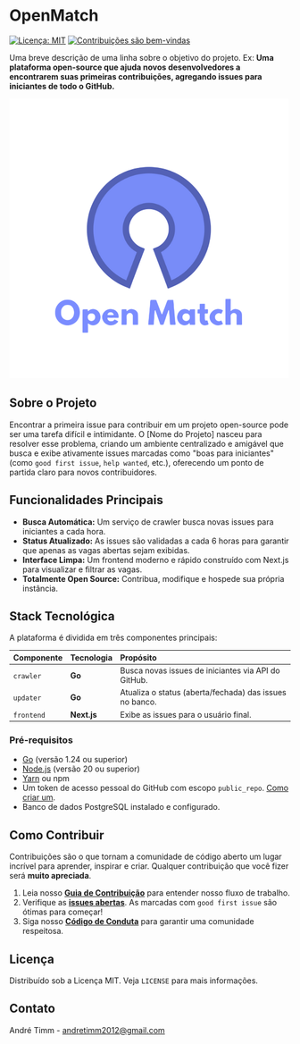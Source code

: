 # OpenMatch

[![Licença: MIT](https://img.shields.io/badge/Licen%C3%A7a-MIT-yellow.svg)](https://opensource.org/licenses/MIT)
[![Contribuições são bem-vindas](https://img.shields.io/badge/contribui%C3%A7%C3%B5es-bem--vindas-brightgreen.svg?style=flat)](./CONTRIBUTING.md)

Uma breve descrição de uma linha sobre o objetivo do projeto. Ex: **Uma plataforma open-source que ajuda novos desenvolvedores a encontrarem suas primeiras contribuições, agregando issues para iniciantes de todo o GitHub.**

![Screenshot da tela inicial do projeto](./frontend/public/openmatch.png)

## Sobre o Projeto

Encontrar a primeira issue para contribuir em um projeto open-source pode ser uma tarefa difícil e intimidante. O [Nome do Projeto] nasceu para resolver esse problema, criando um ambiente centralizado e amigável que busca e exibe ativamente issues marcadas como "boas para iniciantes" (como `good first issue`, `help wanted`, etc.), oferecendo um ponto de partida claro para novos contribuidores.

## Funcionalidades Principais

- **Busca Automática:** Um serviço de crawler busca novas issues para iniciantes a cada hora.
- **Status Atualizado:** As issues são validadas a cada 6 horas para garantir que apenas as vagas abertas sejam exibidas.
- **Interface Limpa:** Um frontend moderno e rápido construído com Next.js para visualizar e filtrar as vagas.
- **Totalmente Open Source:** Contribua, modifique e hospede sua própria instância.

## Stack Tecnológica

A plataforma é dividida em três componentes principais:

| Componente | Tecnologia  | Propósito                                               |
| :--------- | :---------- | :------------------------------------------------------ |
| `crawler`  | **Go**      | Busca novas issues de iniciantes via API do GitHub.     |
| `updater`  | **Go**      | Atualiza o status (aberta/fechada) das issues no banco. |
| `frontend` | **Next.js** | Exibe as issues para o usuário final.                   |

### Pré-requisitos

- [Go](https://golang.org/doc/install) (versão 1.24 ou superior)
- [Node.js](https://nodejs.org/) (versão 20 ou superior)
- [Yarn](https://yarnpkg.com/) ou npm
- Um token de acesso pessoal do GitHub com escopo `public_repo`. [Como criar um](https://docs.github.com/en/authentication/keeping-your-account-and-data-secure/creating-a-personal-access-token).
- Banco de dados PostgreSQL instalado e configurado.

## Como Contribuir

Contribuições são o que tornam a comunidade de código aberto um lugar incrível para aprender, inspirar e criar. Qualquer contribuição que você fizer será **muito apreciada**.

1.  Leia nosso **[Guia de Contribuição](https://github.com/andretimm/openmatch/blob/main/CONTRIBUTING.md)** para entender nosso fluxo de trabalho.
2.  Verifique as **[issues abertas](https://github.com/andretimm/openmatch/issues)**. As marcadas com `good first issue` são ótimas para começar\!
3.  Siga nosso **[Código de Conduta](https://github.com/andretimm/openmatch/blob/main/CODE_OF_CONDUCT.md)** para garantir uma comunidade respeitosa.

## Licença

Distribuído sob a Licença MIT. Veja `LICENSE` para mais informações.

## Contato

André Timm - andretimm2012@gmail.com
